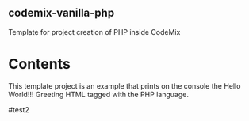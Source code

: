 ## codemix-vanilla-php

Template for project creation of PHP inside CodeMix

# Contents

This template project is an example that prints on the console the Hello World!!! Greeting HTML tagged with the PHP language.

#test2